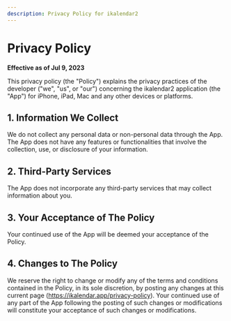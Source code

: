 ```yaml
---
description: Privacy Policy for ikalendar2
---
```


# Privacy Policy

**Effective as of Jul 9, 2023**

This privacy policy (the "Policy") explains the privacy practices of the developer ("we", "us", or "our") concerning the ikalendar2 application (the "App") for iPhone, iPad, Mac and any other devices or platforms.

## 1. Information We Collect

We do not collect any personal data or non-personal data through the App. The App does not have any features or functionalities that involve the collection, use, or disclosure of your information.

## 2. Third-Party Services

The App does not incorporate any third-party services that may collect information about you.

## 3. Your Acceptance of The Policy

Your continued use of the App will be deemed your acceptance of the Policy.

## 4. Changes to The Policy

We reserve the right to change or modify any of the terms and conditions contained in the Policy, in its sole discretion, by posting any changes at this current page (https://ikalendar.app/privacy-policy). Your continued use of any part of the App following the posting of such changes or modifications will constitute your acceptance of such changes or modifications.
